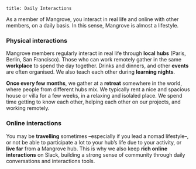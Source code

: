```
title: Daily Interactions
```

As a member of Mangrove, you interact in real life and online with other members, on a daily basis. In this sense, Mangrove is almost a lifestyle.

### Physical interactions
Mangrove members regularly interact in real life through **local hubs** (Paris, Berlin, San Francisco). Those who can work remotely gather in the same **workplace** to spend the day together. Drinks and dinners, and other **events** are often organised. We also teach each other during **learning nights**.

**Once every few months**, we gather at a **retreat** somewhere in the world, where people from different hubs mix. We typically rent a nice and spacious house or villa for a few weeks, in a relaxing and isolaled place. We spend time getting to know each other, helping each other on our projects, and working remotely. 

### Online interactions
You may be **travelling** sometimes –especially if you lead a nomad lifestyle–, or not be able to participate a lot to your hub’s life due to your activity, or **live far** from a Mangrove hub. This is why we also keep **rich online interactions** on Slack, building a strong sense of community through daily conversations and interactions tools. 
